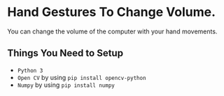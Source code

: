 # Hand Gestures To Change Volume.
You can change the volume of the computer with your hand movements.

## Things You Need to Setup
- `Python 3`
- `Open CV` by using `pip install opencv-python`
- `Numpy` by using `pip install numpy`


